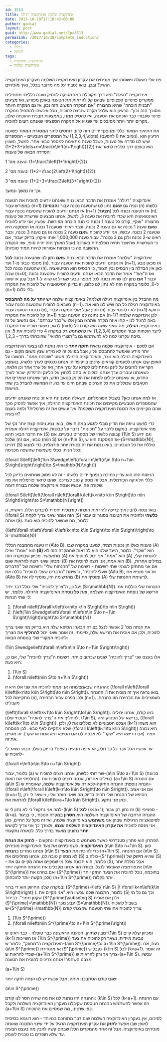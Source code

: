 ```yaml
---
id: 3513
title: אינדוקציה שלמה ואינדוקציה רגילה
date: 2017-10-20T17:16:42+00:00
author: gadial
layout: post
guid: http://www.gadial.net/?p=3513
permalink: /2017/10/20/complete_induction/
categories:
  - כללי
  - לוגיקה
tags:
  - אינדוקציה מתמטית
  - אינדוקציה שלמה
---
```

פנו אלי בשאלה פשוטה: איך מוכיחים את עקרון האינדוקציה השלמה מעקרון האינדוקציה הרגיל? ובכן, בואו נסביר על מה מדובר בכלל, ואיך מוכיחים.

אינדוקציה "רגילה" היא דרך מקובלת במתמטיקה להסיק טענה כללית: מתחילים ממקרים פרטיים ספציפיים שבהם קל להראות את הטענה באופן מפורש, ואז מציגים "תבנית הוכחה" שהיא מהצורה "אם המקרה הפשוט הזה נכון, אז גם המקרה היותר מסובך הזה נכון". הרעיון הוא שלכל מקרה שנרצה להוכיח, נוכל איכשהו להתחיל ממקרה פרטי שעבורו כבר הוכחנו את הטענה, ואז להסיק ממנו, באמצעות תבנית ההוכחה שלנו, מקרים יותר ויותר מסובכים עד שנגיע אל המקרה הספציפי שאנחנו רוצים להוכיח.

את התיאור המאוד כללי ומנופנף ידיים הזה לרוב דוחסים לתוך המסגרת המאוד פשוטה של המספרים הטבעיים - המספרים \(1,2,3,4,\dots\) (נעזוב את 0 להפעם). הרעיון הוא שיש לנו סדרה של טענות, כשכל טענה מתאימה למספר טבעי אחר. למשל, השווין \(1+2+3+\dots+n=\frac{n\left(n+1\right)}{2}\) הוא בעצם דרך כללית לתאר את הסדרה הבאה של טענות:

טענה מס' 1: \(1=\frac{1\left(1+1\right)}{2}\)

טענה מס' 2: \(1+2=\frac{2\left(2+1\right)}{2}\)

טענה מס' 3: \(1+2+3=\frac{3\left(3+1\right)}{2}\)

וכך זה נמשך ונמשך.

אינדוקציה "רגילה" אומרת את הדבר הבא: נניח שאנחנו יודעים להוכיח את הטענה במפורש עבור \(n=1\) (**הבסיס**) ונניח גם ש**אם** נתון לנו שהטענה נכונה עבור \(n\) כלשהו אז אנחנו יודעים להוכיח שהטענה נכונה עבור \(n+1\) (**הצעד**) אז הטענה נכונה לכל \(n\). האינטואיציה היא שכדי להוכיח את טענה 3, למשל, אנחנו מבצעים שרשרת של טענות מהצורה "אוקיי, קודם כל טענה 1 נכונה כי הנה הוכחה מפורשת. עכשיו, אני יודע להוכיח ש**אם** טענה 1 נכונה אז גם טענה 2 נכונה, וכבר ראיתי שטענה 1 נכונה אז המסקנה היא שטענה 2 נכונה. עכשיו, אני יודע להוכיח ש**אם** טענה 2 נכונה אז גם טענה 3 נכונה, וכבר ראינו ש-2 נכונה ולכן גם 3 נכונה". עבור טענה 1,000,000 אותו עיקרון בדיוק יעבוד, אם כי השרשרת שתיווצר תהיה מפלצתית באורכה (אבל האורך הזה יהיה סופי, שזו הנקודה החשובה פה כי הוכחות אמורות להיות תמיד סופיות).

אינדוקציה "שלמה" אומרת את הדבר הבא: נניח ש**אם** נתון לנו שהטענה נכונה **לכל** מספר טבעי מ-1 ועד \(n\), אז אנחנו יודעים להוכיח את הטענה עבור \(n+1\), אז מכאן נובע שהטענה נכונה לכל \(n\). כאן אין הבדלה בין הבסיס ובין הצעד, כי הבסיס הוא הסיטואציה שבה \(n=0\), ואז ה"צעד" אומר את הדבר הבא: אנחנו יודעים להוכיח שהטענה נכונה עבור 1 **אם** נתון לנו שהיא נכונה לכל מספר טבעי שגדול או שווה ל-1 אבל קטן או שווה ל-0, כלומר במקרה הזה לא נתון לנו כלום, וזו בדיוק הסיטואציה של להוכיח את המקרה \(n=1\) בלי כלום.

מה ההבדל בין אינדוקציה רגילה ושלמה? באינדוקציה שלמה **יש יותר על מה להתבסס** כשבאים להוכיח שהטענה נכונה עבור \(n+1\). באינדוקציה רגילה כל מה שיש לנו הוא את נכונות הטענה עבור \(n\), וזהו; אבל אולי המקרה עבור \(n\) לא רלוונטי עבור \(n+1\) ודווקא קל להוכיח את המקרה \(n+1\) אם נתונה לנו הטענה עבור \(n-1\)? לכן אינדוקציה שלמה באה להגיד לנו - קחו איזה מקרה שתרצו מבין אלו ש"כבר עברתם". אם נחשוב על זה לרגע, כשאני מוכיח את המקרה \(n=5\) באינדוקציה **רגילה**, מה שאני עושה הוא קודם כל לייצר הוכחות עבור המקרים \(1,2,3,4\) ואז להשתמש רק במקרה 4 כדי להוכיח את 5. אין סיבה עקרוני למה לא להשתמש גם ב"תוצרי הלוואי" שהוכחתי בדרך - 1,2,3.

אם לסכם - אינדוקציה שלמה נראית **חזקה יותר** כי היא נותנת לנו בצעד האינדוקציה יותר מידע שאפשר להתבסס עליו, אבל בפועל זה לא מידע שצץ משום מקום - גם באינדוקציה רגילה הוא נוצר, והאינדוקציה הרגילה פשוט "שוכחת ממנו". תחשבו על האופן שבו אנחנו לפעמים קוראים ערכים בויקיפדיה: אנחנו נכנסים לערך כלשהו, באמצע הקריאה לוחצים על לינק ומתחילים לקרוא על ערך אחר, ואז על ערך אחר וכן הלאה; כשאנחנו עוברים ערך אנחנו יכולים או סתם ללחוץ על הלינק והדפדפן יעבור לערך החדש, או שאנחנו יכולים לפתוח את הלינק בטאב חדש, תוך שאנחנו שומרים את הטאבים שכוללים את כל הערכים שבהם היינו עד כה. זו המחשה להבדל בין שתי הגישות.

אז למה אנחנו כאן? בשביל הפורמליזם. השאלה המעניינת היא זו: נניח שאנחנו יודעים שהמספרים הטבעיים מקיימים את תכונת האינדוקציה הרגילה; איך אפשר להסיק מכך שהם מקיימים את תכונת האינדוקציה השלמה? איך עושים את זה פורמלית? ולמה בעצם זו בעיה?

כדי לפשט טיפה את הדיון מבלי לפגוע במהות שלו, בואו נציג ניסוח קצת יותר נקי של מהי אינדוקציה. במקום לדבר על "תכונות" נדבר על קבוצות. אינדוקציה רגילה אומרת את הדבר הבא: תהא \(S\) קבוצה כלשהי של מספרים טבעיים. אם \(1\in S\) וגם ידוע שלכל \(n\) טבעי, אם \(n\in S\) אז \(n+1\in S\), אז המסקנה היא ש-\(S=\mathbb{N}\), דהיינו \(S\) כוללת את כל הטבעיים. בואו ננסח את זה בצורה יותר פורמלית, כדי למנוע ככל הניתן כפלי משמעות שהשפה מכניסה:

\(\forall S\left[\left(1\in S\wedge\left(\forall n\left(n\in S\to n+1\in S\right)\right)\right)\to S=\mathbb{N}\right]\)

הניסוח הזה הוא עדיין כתיבה בנפנוף ידיים כלשהו - זה לא פסוק שמתאים בדיוק לכל כללי הלוגיקה הפורמלית, אבל זה מספיק טוב לצריכנו, שהם לתאר פורמלית את מה שקורה פה. עכשיו אנסח אינדוקציה שלמה בצורה דומה:

\(\forall S\left[\left(\forall n\left(\forall k\left(k<n\to k\in S\right)\to n\in S\right)\right)\to S=\mathbb{N}\right]\)

בואו ננסה להבין איך צריכה להיראות הוכחה פורמלית יחסית לדברים הללו. ראשית, ה-\(\forall S\) הזה אומר שאני צריך לקחת \(S\) **כלשהי** ולהוכיח את הטענה בסוגריים עבור אותה \(S\). כלומר, מה שנשאר להוכיח הוא כעת

\(\left(\forall n\left(\forall k\left(k<n\to k\in S\right)\to n\in S\right)\right)\to S=\mathbb{N}\)

זו טענה מהמבנה הכללי \(A\to B\). טענות כאלו הן נכונות תמיד, למעט במקרה שבו \(A\) הוא "אמת" ואילו **\(B\)** הוא "שקר". כלומר, היעד שלנו הוא להראות שהמקרה הזה לא מתאפשר. מכיוון שבמקרה הזה \(A\) הוא "אמת" אני יכול להוסיף את \(A\) להנחות שלי, ומכיוון שאני רוצה להראות שגם \(B\) הוא אמת, אני רוצה להוכיח את \(B\). במילים אחרות, אם אני מתחזק לעצמי שתי רשימות - רשימה של "ההנחות שלי" ורשימה של "הדברים שעלי להוכיח", ורשימת "הדברים שעלי להוכיח" כללה את \(A\to B\), אז אני מוציא את \(A\to B\) מהרשימה הזו, מוסיף לה את \(B\) ומוסיף את \(A\) לרשימת ההנחות שלי.

על כן, ה"צריך להוכיח" שלי כולל דבר יחיד: \(S=\mathbb{N}\). ההנחות שלי כוללות את הרישא של נוסחת האינדוקציה השלמה, ואת **כל** נוסחת האינדוקציה הרגילה. כלומר, יש לי שתי הנחות:

  1. \(\forall n\left(\forall k\left(k<n\to k\in S\right)\to n\in S\right)\)
  2. \(\left(1\in S\wedge\left(\forall n\left(n\in S\to n+1\in S\right)\right)\right)\to S=\mathbb{N}\)

את הנחה מס' 2 אפשר לנצל בצורה הבאה: הסיפא שלה היא בדיוק מה שאני צריך להוכיח, ולכן אם אוכיח את הרישא שלה, סיימתי. זה אומר שאני יכול **להחליף** את הצריך להוכיח המקורי שלי בנוסחה הבאה:

\(1\in S\wedge\left(\forall n\left(n\in S\to n+1\in S\right)\right)\)

אלו בעצם שני "צריך להוכיח" שונים שכתובים יחד. רשימת ה"צריך להוכיח" שלי, אם כן, היא כעת:

  1. \(1\in S\)
  2. \(\forall n\left(n\in S\to n+1\in S\right)\)

וההנחה שבאמצעותה אני אמור להוכיח את שני אלו היא זו: \(\forall n\left(\forall k\left(k<n\to k\in S\right)\to n\in S\right)\). בואו נראה איך זה מוכיח את 1: ההנחה מתקיימת לכל \(n\), ולכן בפרט עבור הבחירה \(n=1\). כשמציבים את הבחירה הזו בהנחה, מקבלים

\(\left(\forall k\left(k<1\to k\in S\right)\to1\in S\right)\). כמו קודם, אנחנו יכולים להחליף את ה"צריך להוכיח" הנוכחי שלנו, \(1\in S\), ברישא של הפסוק הזה, \(\forall k\left(k<1\to k\in S\right)\). אצלנו הטבעיים לא כוללים את 0, ולכן \(k<1\) הוא משהו שלא מתקיים לאף טבעי. לכן הנוסחה \(\forall k\left(k<1\to k\in S\right)\) היא נכונה תמיד (אם הרישא היא "שקר" לא אכפת לנו אם הסיפא היא אמת או שקר). זה מסיים את זה.

עד עכשיו הכל עבד כל כך חלק, אז איפה הבעיה בעצם? בדיוק בשלב הבא: נשאר לי להוכיח ש-

\(\forall n\left(n\in S\to n+1\in S\right)\)

כלומר, עבור \(a\) שרירותי כלשהו, אנחנו רוצים להוכיח ש-\(a\in S\to a+1\in S\) (בכוונה החלפתי את האות). במילים אחרות, אנחנו רוצים להוכיח את \(a+1\in S\) עם ההנחה \(a\in S\) והנחה נוספת: ההנחה החזקה-לכאורה של אינדוקציה שלמה, שאומרת ש- \(\forall n\left(\forall k\left(k<n\to k\in S\right)\to n\in S\right)\). אם אני אציב \(n=a+1\), הסיפא של ההנחה שלי תהיה בדיוק מה שאני חותר אליו, ויישאר לי רק להראות את \(\forall k\left(k<a+1\to k\in S\right)\). וכאן אני נתקע.

למה אני נתקע? כי לא נתון לי ש-\(k\in S\) **לכל** \(k<a+1\); זה נתון רק עבור \(k\) ספציפי - \(k=a\). ההנחה הרחבה של האינדוקציה השלמה היא **חסרון** במקרה הנוכחי, כי בניגוד לסיטואציות הרגילות שבהן אני **משתמש** באינדוקציה שלמה, ואז זה מקל על החיים, כאן אני מנסה להוכיח **את עקרון האינדוקציה השלמה עצמו**, ולצורך כך אני צריך לקושש **יותר** נתונים מאשר בדרך כלל. לכאורה נתקעתי.

הפתרון הוא פתרון סטנדרטי כאשר משתמשים באינדוקציה ונתקעים - **לחזק את הנחת האינדוקציה**. כשמוכיחים את צעד האינדוקציה מוכיחים \(n\in S\to n+1\in S\). כאן אנחנו נעזרים ב**הנחה** \(n\in S\) כדי להוכיח את ה**צעד** \(n+1\in S\). אם ההנחה \(n\in S\) לא מספיק טובה לנו, אנחנו מחליפים את \(S\) כולה ב-\(S^{\prime}\) שהיא **חיזוק** של \(S\) - כלומר, היא תכונה שכל מי שמקיים אותה מקיים גם את \(S\), אבל כוללת יותר אינפורמציה שאפשר לנצל. בצורה הזו אנחנו מקבלים את ההנחה החזקה יותר \(n\in S^{\prime}\) ואם בחרנו את \(S^{\prime}\) בחוכמה, נוכל להוכיח את הצעד החזק יותר (ולכן הקשה יותר להוכחה) \(n+1\in S^{\prime}\) יותר בקלות.

במקרה שלנו החיזוק הוא די ברור: \(S^{\prime}=\left\{ n\in S\ |\ \forall k<n\left(k\in S\right)\right\} \). כלומר, התכונה שלנו עכשיו היא "אני מקיים את \(S\) וכך גם כל מי שקטן ממני". בבירור \(S^{\prime}\subseteq S\) ולכן אם אוכיח \(S^{\prime}=\mathbb{N}\) ינבע מכך \(S=\mathbb{N}\). בשביל להוכיח ש-ּ\(S^{\prime}=\mathbb{N}\) צריך להוכיח את שתי הטענות שהצגתי קודם:

  1. \(1\in S^{\prime}\)
  2. \(\forall n\left(n\in S^{\prime}\to n+1\in S^{\prime}\right)\)

מבין שתיהן, הטענה הראשונה כבר טופלה - כבר ראינו ש-\(1\in S\) ומכיוון שלא קיים \(k<1\) אז השייכות \(1\in S^{\prime}\) נובעת מיידית. נשאר רק להוכיח את צעד האינדוקציה ה"מחוזק", כלומר ש-\(a\in S^{\prime}\to a+1\in S^{\prime}\). כעת, אם \(a\in S^{\prime}\) אז מהגדרת \(S^{\prime}\) נקבל ש-\(k\in S\) לכל \(k<a+1\). זה אומר שכדי להראות ש-\(a+1\in S^{\prime}\) צריך אך ורק להראות ש-\(a+1\in S\). עכשיו מצבנו השתפר! אנחנו צריכים להוכיח את הטענה

\(a+1\in S\)

שגם קודם הסתבכנו איתה, אבל עכשיו יש לנו הנחה חזקה יותר:

\(a\in S^{\prime}\)

וההנחה הזו נותנת לנו את מה שהיה חסר לנו קודם: \(k\in S\) לכל \(k<a+1\). עם ההנחה הזו אפשר להשתמש בהנחה הנוספת שקיבלנו מעקרון האינדוקציה השלמה ולקבל \(a+1\in S\) כפי שרצינו, מה שמסיים את ההוכחה.

לסיכום, אין בעקרון האינדוקציה השלמה שום דבר מתוחכם במיוחד - הוא דוגמא בסיסית לאופן שבו אפשר **לחזק** את עקרון האינדוקציה הרגיל על ידי שינוי התכונה שאותה מוכיחים באינדוקציה. אבל זה אחד מהמקרים הללו שבהם קשה להבין מה בעצם הבעיה עד שלא חופרים בו טכנית לעומק.